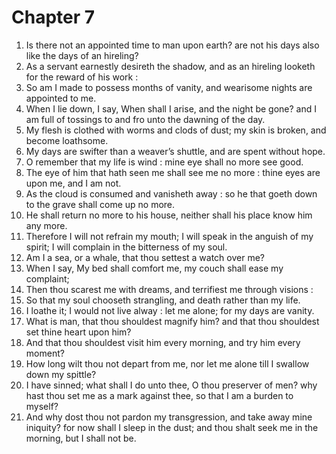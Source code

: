 # Chapter 7

1. Is there not an appointed time to man upon earth? are not his days also like the days of an hireling?
2. As a servant earnestly desireth the shadow, and as an hireling looketh for the reward of his work :
3. So am I made to possess months of vanity, and wearisome nights are appointed to me.
4. When I lie down, I say, When shall I arise, and the night be gone? and I am full of tossings to and fro unto the dawning of the day.
5. My flesh is clothed with worms and clods of dust; my skin is broken, and become loathsome.
6. My days are swifter than a weaver’s shuttle, and are spent without hope.
7. O remember that my life is wind : mine eye shall no more see good.
8. The eye of him that hath seen me shall see me no more : thine eyes are upon me, and I am not.
9. As the cloud is consumed and vanisheth away : so he that goeth down to the grave shall come up no more.
10. He shall return no more to his house, neither shall his place know him any more.
11. Therefore I will not refrain my mouth; I will speak in the anguish of my spirit; I will complain in the bitterness of my soul.
12. Am I a sea, or a whale, that thou settest a watch over me?
13. When I say, My bed shall comfort me, my couch shall ease my complaint;
14. Then thou scarest me with dreams, and terrifiest me through visions :
15. So that my soul chooseth strangling, and death rather than my life.
16. I loathe it; I would not live alway : let me alone; for my days are vanity.
17. What is man, that thou shouldest magnify him? and that thou shouldest set thine heart upon him?
18. And that thou shouldest visit him every morning, and try him every moment?
19. How long wilt thou not depart from me, nor let me alone till I swallow down my spittle?
20. I have sinned; what shall I do unto thee, O thou preserver of men? why hast thou set me as a mark against thee, so that I am a burden to myself?
21. And why dost thou not pardon my transgression, and take away mine iniquity? for now shall I sleep in the dust; and thou shalt seek me in the morning, but I shall not be.

